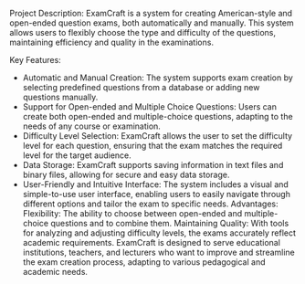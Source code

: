 Project Description:
ExamCraft is a system for creating American-style and open-ended question exams, both automatically and manually. 
This system allows users to flexibly choose the type and difficulty of the questions, maintaining efficiency and quality in the examinations.

Key Features:
* Automatic and Manual Creation:
The system supports exam creation by selecting predefined questions from a database or adding new questions manually.
* Support for Open-ended and Multiple Choice Questions:
Users can create both open-ended and multiple-choice questions, adapting to the needs of any course or examination.
* Difficulty Level Selection:
ExamCraft allows the user to set the difficulty level for each question, ensuring that the exam matches the required level for the target audience.
* Data Storage:
ExamCraft supports saving information in text files and binary files, allowing for secure and easy data storage.
* User-Friendly and Intuitive Interface:
The system includes a visual and simple-to-use user interface, enabling users to easily navigate through different options and tailor the exam to specific needs.
Advantages:
Flexibility: The ability to choose between open-ended and multiple-choice questions and to combine them.
Maintaining Quality: With tools for analyzing and adjusting difficulty levels, the exams accurately reflect academic requirements.
ExamCraft is designed to serve educational institutions, teachers, and lecturers who want to improve and streamline the exam creation process, adapting to various pedagogical and academic needs.
